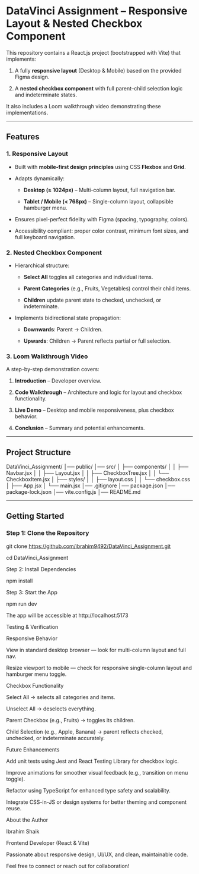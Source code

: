 # DataVinci Assignment – Responsive Layout & Nested Checkbox Component

This repository contains a React.js project (bootstrapped with Vite) that implements:

1. A fully **responsive layout** (Desktop & Mobile) based on the provided Figma design.  

2. A **nested checkbox component** with full parent–child selection logic and indeterminate states.

It also includes a Loom walkthrough video demonstrating these implementations.

---

##  Features

### 1. Responsive Layout

- Built with **mobile-first design principles** using CSS **Flexbox** and **Grid**.

- Adapts dynamically:

  - **Desktop (≥ 1024px)** – Multi-column layout, full navigation bar.

  - **Tablet / Mobile (< 768px)** – Single-column layout, collapsible hamburger menu.

- Ensures pixel-perfect fidelity with Figma (spacing, typography, colors).

- Accessibility compliant: proper color contrast, minimum font sizes, and full keyboard navigation.

### 2. Nested Checkbox Component

- Hierarchical structure:

  - **Select All** toggles all categories and individual items.

  - **Parent Categories** (e.g., Fruits, Vegetables) control their child items.

  - **Children** update parent state to checked, unchecked, or indeterminate.

- Implements bidirectional state propagation:

  - **Downwards**: Parent → Children.

  - **Upwards**: Children → Parent reflects partial or full selection.

### 3. Loom Walkthrough Video

A step-by-step demonstration covers:

1. **Introduction** – Developer overview.

2. **Code Walkthrough** – Architecture and logic for layout and checkbox functionality.

3. **Live Demo** – Desktop and mobile responsiveness, plus checkbox behavior.

4. **Conclusion** – Summary and potential enhancements.

---

##  Project Structure

DataVinci_Assignment/
│── public/
│── src/
│ ├── components/
│ │ ├── Navbar.jsx
│ │ ├── Layout.jsx
│ │ ├── CheckboxTree.jsx
│ │ └── CheckboxItem.jsx
│ ├── styles/
│ │ ├── layout.css
│ │ └── checkbox.css
│ ├── App.jsx
│ └── main.jsx
│── .gitignore
│── package.json
│── package-lock.json
│── vite.config.js
│── README.md


---

##  Getting Started

### Step 1: Clone the Repository

git clone https://github.com/ibrahim9492/DataVinci_Assignment.git

cd DataVinci_Assignment

Step 2: Install Dependencies

npm install

Step 3: Start the App

npm run dev


The app will be accessible at http://localhost:5173

Testing & Verification

Responsive Behavior

View in standard desktop browser — look for multi-column layout and full nav.

Resize viewport to mobile — check for responsive single-column layout and hamburger menu toggle.

Checkbox Functionality

Select All → selects all categories and items.

Unselect All → deselects everything.

Parent Checkbox (e.g., Fruits) → toggles its children.

Child Selection (e.g., Apple, Banana) → parent reflects checked, unchecked, or indeterminate accurately.

Future Enhancements

Add unit tests using Jest and React Testing Library for checkbox logic.

Improve animations for smoother visual feedback (e.g., transition on menu toggle).

Refactor using TypeScript for enhanced type safety and scalability.

Integrate CSS-in-JS or design systems for better theming and component reuse.

About the Author

Ibrahim Shaik

Frontend Developer (React & Vite)

Passionate about responsive design, UI/UX, and clean, maintainable code.

Feel free to connect or reach out for collaboration!